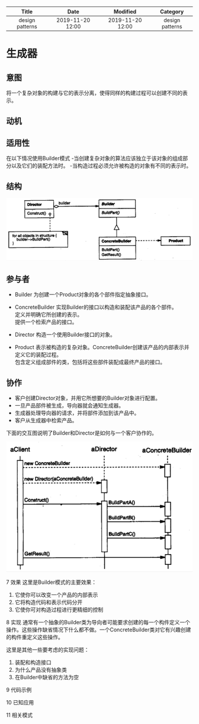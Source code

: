 | Title                | Date             | Modified         | Category          |
|:--------------------:|:----------------:|:----------------:|:-----------------:|
| design patterns      | 2019-11-20 12:00 | 2019-11-20 12:00 | design patterns   |


# 生成器

## 意图
将一个复杂对象的构建与它的表示分离，使得同样的构建过程可以创建不同的表示。

## 动机


## 适用性
在以下情况使用Builder模式
-当创建复杂对象的算法应该独立于该对象的组成部分以及它们的装配方法时。
-当构造过程必须允许被构造的对象有不同的表示时。


## 结构

![](./images/builder.png)


## 参与者
- Builder 
为创建一个Product对象的各个部件指定抽象接口。

- ConcreteBuilder 
实现Builder的接口以构造和装配该产品的各个部件。  
定义并明确它所创建的表示。  
提供一个检索产品的接口。  

- Director
构造一个使用Builder接口的对象。

- Product
表示被构造的复杂对象。ConcreteBuilder创建该产品的内部表示并定义它的装配过程。  
包含定义组成部件的类，包括将这些部件装配成最终产品的接口。

## 协作
- 客户创建Director对象，并用它所想要的Builder对象进行配置。
- 一旦产品部件被生成，导向器就会通知生成器。
- 生成器处理导向器的请求，并将部件添加到该产品中。
- 客户从生成器中检索产品。

下面的交互图说明了Builder和Director是如何与一个客户协作的。

![](./images/builder-02.png)


7 效果
这里是Builder模式的主要效果：
1. 它使你可以改变一个产品的内部表示
2. 它将构造代码和表示代码分开
3. 它使你可对构造过程进行更精细的控制

8 实现
通常有一个抽象的Builder类为导向者可能要求创建的每一个构件定义一个操作。这些操作缺省情况下什么都不做。一个ConcreteBuilder类对它有兴趣创建的构件重定义这些操作。

这里是其他一些要考虑的实现问题：
1. 装配和构造接口
2. 为什么产品没有抽象类
3. 在Builder中缺省的方法为空



9 代码示例


10 已知应用


11 相关模式
